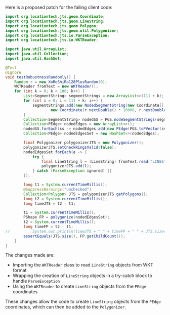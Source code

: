 Here is a proposed patch for the failing client code:
```java
import org.locationtech.jts.geom.Coordinate;
import org.locationtech.jts.geom.LineString;
import org.locationtech.jts.geom.Polygon;
import org.locationtech.jts.geom.util.Polygonizer;
import org.locationtech.jts.io.ParseException;
import org.locationtech.jts.io.WKTReader;

import java.util.ArrayList;
import java.util.Collection;
import java.util.HashSet;

@Test
@Ignore
void testRobustnessRandomly() {
    Random r = new XoRoShiRo128PlusRandom(0);
    WKTReader fromText = new WKTReader();
    for (int k = 0; k < 100; k++) {
        List<SegmentString> segmentStrings = new ArrayList<>(111 + k);
        for (int i = 0; i < 111 + k; i++) {
            segmentStrings.add(new NodedSegmentString(new Coordinate[] { new Coordinate(r.nextDouble() * 10000, r.nextDouble() * 10000),
                    new Coordinate(r.nextDouble() * 10000, r.nextDouble() * 13337) }, null));
        }
        Collection<SegmentString> nodedSS = PGS.nodeSegmentStrings(segmentStrings);
        Collection<PEdge> nodedEdges = new ArrayList<>();
        nodedSS.forEach(ss -> nodedEdges.add(new PEdge(PGS.toPVector(ss.getCoordinate(0)), PGS.toPVector(ss.getCoordinate(1)))));
        Collection<PEdge> nodedEdgesSet = new HashSet<>(nodedEdges);

        final Polygonizer polygonizerJTS = new Polygonizer();
        polygonizerJTS.setCheckRingsValid(false);
        nodedEdgesSet.forEach(e -> {
            try {
                final LineString l = (LineString) fromText.read("LINESTRING(" + e.a.x + " " + e.a.y + ", " + e.b.x + " " + e.b.y + ")");
                polygonizerJTS.add(l);
            } catch (ParseException ignored) {}
        });

        long t1 = System.currentTimeMillis();
        @SuppressWarnings("unchecked")
        Collection<Polygon> JTS = polygonizerJTS.getPolygons();
        long t2 = System.currentTimeMillis();
        long timeJTS = t2 - t1;

        t1 = System.currentTimeMillis();
        PShape FP = polygonize(nodedEdgesSet);
        t2 = System.currentTimeMillis();
        long timeFP = t2 - t1;
//			System.out.println(timeJTS + " " + timeFP + " " + JTS.size());
        assertEquals(JTS.size(), FP.getChildCount());
    }
}
```
The changes made are:

* Importing the `WKTReader` class to read `LineString` objects from WKT format
* Wrapping the creation of `LineString` objects in a try-catch block to handle `ParseException`
* Using the `WKTReader` to create `LineString` objects from the `PEdge` coordinates

These changes allow the code to create `LineString` objects from the `PEdge` coordinates, which can then be added to the `Polygonizer`.